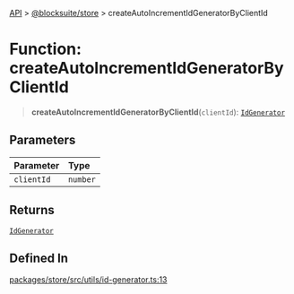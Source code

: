 [API](../../../index.md) > [@blocksuite/store](../index.md) > createAutoIncrementIdGeneratorByClientId

# Function: createAutoIncrementIdGeneratorByClientId

> **createAutoIncrementIdGeneratorByClientId**(`clientId`): [`IdGenerator`](../type-aliases/type-alias.IdGenerator.md)

## Parameters

| Parameter | Type |
| :------ | :------ |
| `clientId` | `number` |

## Returns

[`IdGenerator`](../type-aliases/type-alias.IdGenerator.md)

## Defined In

[packages/store/src/utils/id-generator.ts:13](https://github.com/Saul-Mirone/blocksuite/blob/f2324b82e/packages/store/src/utils/id-generator.ts#L13)
